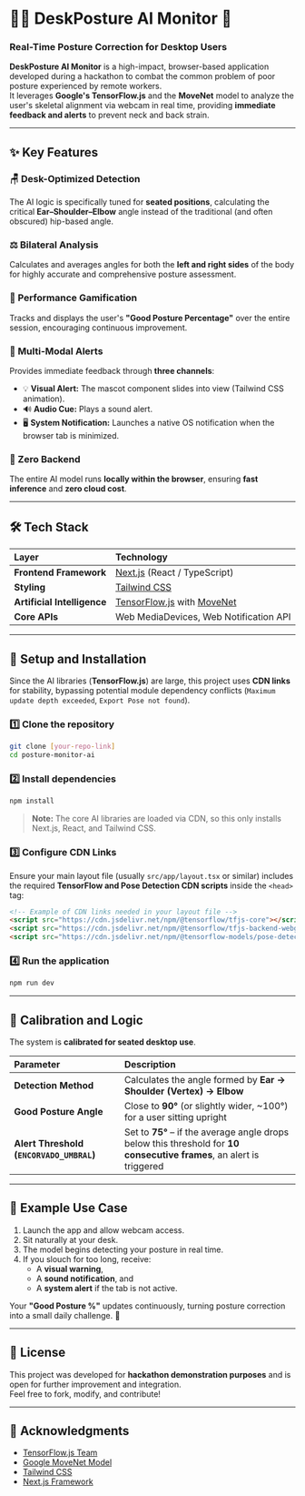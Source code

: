 # 🧍‍♂️ DeskPosture AI Monitor 🤖  
### Real-Time Posture Correction for Desktop Users

**DeskPosture AI Monitor** is a high-impact, browser-based application developed during a hackathon to combat the common problem of poor posture experienced by remote workers.  
It leverages **Google's TensorFlow.js** and the **MoveNet** model to analyze the user's skeletal alignment via webcam in real time, providing **immediate feedback and alerts** to prevent neck and back strain.

---

## ✨ Key Features

### 🪑 Desk-Optimized Detection
The AI logic is specifically tuned for **seated positions**, calculating the critical **Ear–Shoulder–Elbow** angle instead of the traditional (and often obscured) hip-based angle.

### ⚖️ Bilateral Analysis
Calculates and averages angles for both the **left and right sides** of the body for highly accurate and comprehensive posture assessment.

### 🎯 Performance Gamification
Tracks and displays the user's **"Good Posture Percentage"** over the entire session, encouraging continuous improvement.

### 🔔 Multi-Modal Alerts
Provides immediate feedback through **three channels**:
- 💡 **Visual Alert:** The mascot component slides into view (Tailwind CSS animation).  
- 🔊 **Audio Cue:** Plays a sound alert.  
- 🖥️ **System Notification:** Launches a native OS notification when the browser tab is minimized.

### 🧠 Zero Backend
The entire AI model runs **locally within the browser**, ensuring **fast inference** and **zero cloud cost**.

---

## 🛠️ Tech Stack

| Layer | Technology |
|:------|:------------|
| **Frontend Framework** | [Next.js](https://nextjs.org/) (React / TypeScript) |
| **Styling** | [Tailwind CSS](https://tailwindcss.com/) |
| **Artificial Intelligence** | [TensorFlow.js](https://www.tensorflow.org/js) with [MoveNet](https://www.tensorflow.org/hub/tutorials/movenet) |
| **Core APIs** | Web MediaDevices, Web Notification API |

---

## 🚀 Setup and Installation

Since the AI libraries (**TensorFlow.js**) are large, this project uses **CDN links** for stability, bypassing potential module dependency conflicts (`Maximum update depth exceeded`, `Export Pose not found`).

### 1️⃣ Clone the repository
```bash
git clone [your-repo-link]
cd posture-monitor-ai
```

### 2️⃣ Install dependencies
```bash
npm install
```

> **Note:** The core AI libraries are loaded via CDN, so this only installs Next.js, React, and Tailwind CSS.

### 3️⃣ Configure CDN Links
Ensure your main layout file (usually `src/app/layout.tsx` or similar) includes the required **TensorFlow and Pose Detection CDN scripts** inside the `<head>` tag:

```html
<!-- Example of CDN links needed in your layout file -->
<script src="https://cdn.jsdelivr.net/npm/@tensorflow/tfjs-core"></script>
<script src="https://cdn.jsdelivr.net/npm/@tensorflow/tfjs-backend-webgl"></script>
<script src="https://cdn.jsdelivr.net/npm/@tensorflow-models/pose-detection"></script>
```

### 4️⃣ Run the application
```bash
npm run dev
```

---

## 📐 Calibration and Logic

The system is **calibrated for seated desktop use**.

| Parameter | Description |
|:-----------|:-------------|
| **Detection Method** | Calculates the angle formed by **Ear → Shoulder (Vertex) → Elbow** |
| **Good Posture Angle** | Close to **90°** (or slightly wider, ~100°) for a user sitting upright |
| **Alert Threshold (`ENCORVADO_UMBRAL`)** | Set to **75°** – if the average angle drops below this threshold for **10 consecutive frames**, an alert is triggered |

---

## 🧩 Example Use Case
1. Launch the app and allow webcam access.  
2. Sit naturally at your desk.  
3. The model begins detecting your posture in real time.  
4. If you slouch for too long, receive:
   - A **visual warning**,  
   - A **sound notification**, and  
   - A **system alert** if the tab is not active.  

Your **"Good Posture %"** updates continuously, turning posture correction into a small daily challenge. 💪

---

## 🧾 License
This project was developed for **hackathon demonstration purposes** and is open for further improvement and integration.  
Feel free to fork, modify, and contribute!

---

## 🙌 Acknowledgments
- [TensorFlow.js Team](https://www.tensorflow.org/js)
- [Google MoveNet Model](https://www.tensorflow.org/hub/tutorials/movenet)
- [Tailwind CSS](https://tailwindcss.com/)
- [Next.js Framework](https://nextjs.org/)

